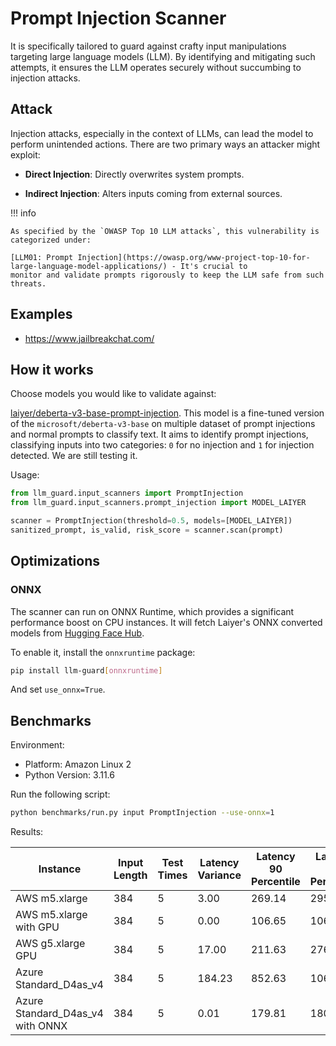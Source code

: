 # Prompt Injection Scanner

It is specifically tailored to guard against crafty input manipulations targeting large
language models (LLM). By identifying and mitigating such attempts, it ensures the LLM operates securely without
succumbing to injection attacks.

## Attack

Injection attacks, especially in the context of LLMs, can lead the model to perform unintended actions. There are two
primary ways an attacker might exploit:

- **Direct Injection**: Directly overwrites system prompts.

- **Indirect Injection**: Alters inputs coming from external sources.

!!! info

    As specified by the `OWASP Top 10 LLM attacks`, this vulnerability is categorized under:

    [LLM01: Prompt Injection](https://owasp.org/www-project-top-10-for-large-language-model-applications/) - It's crucial to
    monitor and validate prompts rigorously to keep the LLM safe from such threats.

## Examples

- https://www.jailbreakchat.com/

## How it works

Choose models you would like to validate against:

[laiyer/deberta-v3-base-prompt-injection](https://huggingface.co/laiyer/deberta-v3-base-prompt-injection).
This model is a fine-tuned version of the `microsoft/deberta-v3-base` on multiple dataset of prompt injections and normal prompts to classify text.
It aims to identify prompt injections, classifying inputs into two categories: `0` for no injection and `1` for injection detected. We are still testing it.

Usage:

```python
from llm_guard.input_scanners import PromptInjection
from llm_guard.input_scanners.prompt_injection import MODEL_LAIYER

scanner = PromptInjection(threshold=0.5, models=[MODEL_LAIYER])
sanitized_prompt, is_valid, risk_score = scanner.scan(prompt)
```

## Optimizations

### ONNX

The scanner can run on ONNX Runtime, which provides a significant performance boost on CPU instances. It will fetch
Laiyer's ONNX converted models from [Hugging Face Hub](https://huggingface.co/laiyer).

To enable it, install the `onnxruntime` package:

```sh
pip install llm-guard[onnxruntime]
```

And set `use_onnx=True`.

## Benchmarks

Environment:

- Platform: Amazon Linux 2
- Python Version: 3.11.6

Run the following script:

```sh
python benchmarks/run.py input PromptInjection --use-onnx=1
```

Results:

| Instance                         | Input Length | Test Times | Latency Variance | Latency 90 Percentile | Latency 95 Percentile | Latency 99 Percentile | Average Latency (ms) | QPS     |
|----------------------------------|--------------|------------|------------------|-----------------------|-----------------------|-----------------------|----------------------|---------|
| AWS m5.xlarge                    | 384          | 5          | 3.00             | 269.14                | 295.71                | 316.97                | 212.87               | 1803.91 |
| AWS m5.xlarge with GPU           | 384          | 5          | 0.00             | 106.65                | 106.85                | 107.01                | 104.21               | 3684.92 |
| AWS g5.xlarge GPU                | 384          | 5          | 17.00            | 211.63                | 276.70                | 328.76                | 81.01                | 4739.91 |
| Azure Standard_D4as_v4           | 384          | 5          | 184.23           | 852.63                | 1066.26               | 1237.16               | 421.46               | 911.11  |
| Azure Standard_D4as_v4 with ONNX | 384          | 5          | 0.01             | 179.81                | 180.22                | 180.55                | 177.30               | 2165.87 |
